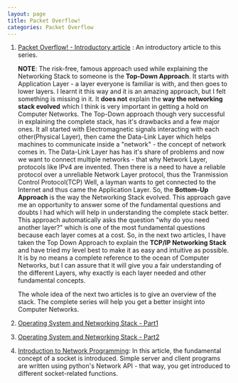 ```yaml
---
layout: page
title: Packet Overflow!
categories: Packet Overflow
---
```


1. [Packet Overflow! - Introductory article](/packet/overflow/2019/01/27/packet-overflow.html) : An introductory article to this series. 

    **NOTE**: The risk-free, famous approach used while explaining the Networking Stack to someone is the **Top-Down Approach**. It starts with Application Layer - a layer everyone is familiar is with, and then goes to lower layers. I learnt it this way and  it is an amazing approach, but I felt something is missing in it. It **does not** explain the **way the networking stack evolved** which I think is very important in getting a hold on Computer Networks. The Top-Down approach though very successful in explaining the complete stack, has it's drawbacks and a few major ones. It all started with Electromagnetic signals interacting with each other(Physical Layer), then came the Data-Link Layer which helps machines to communicate inside a "network" - the concept of network comes in. The Data-Link Layer has has it's share of problems and now we want to connect multiple networks - that why Network Layer, protocols like IPv4 are invented. Then there is a need to have a reliable protocol over a unreliable Network Layer protocol, thus the Tranmission Control Protocol(TCP) Well, a layman wants to get connected to the Internet and thus came the Application Layer. So, the **Bottom-Up Approach** is the way the Networking Stack evolved. This approach gave me an opportunity to answer some of the fundamental questions and doubts I had which will help in understanding the complete stack better. This approach automatically asks the question "why do you need another layer?" which is one of the most fundamental questions because each layer comes at a cost. So, in the next two articles, I have taken the Top Down Approach to explain the **TCP/IP Networking Stack** and have tried my level best to make it as easy and intuitive as possible. It is by no means a complete reference to the ocean of Computer Networks, but I can assure that it will give you a fair understanding of the different Layers, why exactly is each layer needed and other fundamental concepts. 

    The whole idea of the next two articles is to give an overview of the stack. The complete series will help you get a better insight into Computer Networks.

2. [Operating System and Networking Stack - Part1](/packet/overflow/2019/02/01/operating-system-and-networking-stack-part1.html)
3. [Operating System and Networking Stack - Part2](/packet/overflow/2019/02/01/operating-system-and-networking-stack-part2.html)

4. [Introduction to Network Programming](/packet/overflow/2019/05/03/introduction-to-network-programming.html): In this article, the fundamental concept of a socket is introduced. Simple server and client programs are written using python's Network API - that way, you get introduced to different socket-related functions. 